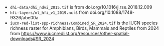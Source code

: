 * `dhi-data/dhi_ndvi_2015.tif` is from doi.org/10.1016/j.rse.2018.12.009
* `hfi-layers/ml_hfi_v1_2019.nc` is from doi.org/10.1088/1748-9326/abe00a
* `iucn-red-list-spp-richness/Combined_SR_2024.tif` is the IUCN species richness raster for Amphibians, Birds, Mammals and Reptiles from 2024 from https://www.iucnredlist.org/resources/other-spatial-downloads#SR_2024
